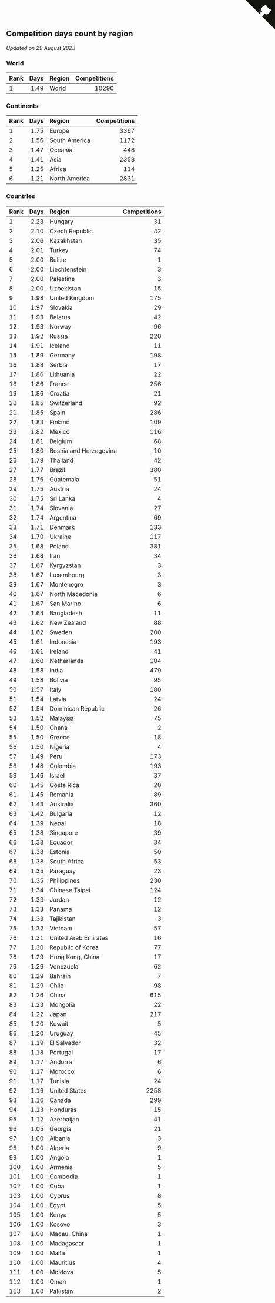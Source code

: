 ## Competition days count by region

*Updated on 29 August 2023*


### World

| Rank | Days | Region | Competitions |
| :--- | ---: | :--- | ---: |
| 1 | 1.49 | World | 10290 |

### Continents

| Rank | Days | Region | Competitions |
| :--- | ---: | :--- | ---: |
| 1 | 1.75 | Europe | 3367 |
| 2 | 1.56 | South America | 1172 |
| 3 | 1.47 | Oceania | 448 |
| 4 | 1.41 | Asia | 2358 |
| 5 | 1.25 | Africa | 114 |
| 6 | 1.21 | North America | 2831 |

### Countries

| Rank | Days | Region | Competitions |
| :--- | ---: | :--- | ---: |
| 1 | 2.23 | Hungary | 31 |
| 2 | 2.10 | Czech Republic | 42 |
| 3 | 2.06 | Kazakhstan | 35 |
| 4 | 2.01 | Turkey | 74 |
| 5 | 2.00 | Belize | 1 |
| 6 | 2.00 | Liechtenstein | 3 |
| 7 | 2.00 | Palestine | 3 |
| 8 | 2.00 | Uzbekistan | 15 |
| 9 | 1.98 | United Kingdom | 175 |
| 10 | 1.97 | Slovakia | 29 |
| 11 | 1.93 | Belarus | 42 |
| 12 | 1.93 | Norway | 96 |
| 13 | 1.92 | Russia | 220 |
| 14 | 1.91 | Iceland | 11 |
| 15 | 1.89 | Germany | 198 |
| 16 | 1.88 | Serbia | 17 |
| 17 | 1.86 | Lithuania | 22 |
| 18 | 1.86 | France | 256 |
| 19 | 1.86 | Croatia | 21 |
| 20 | 1.85 | Switzerland | 92 |
| 21 | 1.85 | Spain | 286 |
| 22 | 1.83 | Finland | 109 |
| 23 | 1.82 | Mexico | 116 |
| 24 | 1.81 | Belgium | 68 |
| 25 | 1.80 | Bosnia and Herzegovina | 10 |
| 26 | 1.79 | Thailand | 42 |
| 27 | 1.77 | Brazil | 380 |
| 28 | 1.76 | Guatemala | 51 |
| 29 | 1.75 | Austria | 24 |
| 30 | 1.75 | Sri Lanka | 4 |
| 31 | 1.74 | Slovenia | 27 |
| 32 | 1.74 | Argentina | 69 |
| 33 | 1.71 | Denmark | 133 |
| 34 | 1.70 | Ukraine | 117 |
| 35 | 1.68 | Poland | 381 |
| 36 | 1.68 | Iran | 34 |
| 37 | 1.67 | Kyrgyzstan | 3 |
| 38 | 1.67 | Luxembourg | 3 |
| 39 | 1.67 | Montenegro | 3 |
| 40 | 1.67 | North Macedonia | 6 |
| 41 | 1.67 | San Marino | 6 |
| 42 | 1.64 | Bangladesh | 11 |
| 43 | 1.62 | New Zealand | 88 |
| 44 | 1.62 | Sweden | 200 |
| 45 | 1.61 | Indonesia | 193 |
| 46 | 1.61 | Ireland | 41 |
| 47 | 1.60 | Netherlands | 104 |
| 48 | 1.58 | India | 479 |
| 49 | 1.58 | Bolivia | 95 |
| 50 | 1.57 | Italy | 180 |
| 51 | 1.54 | Latvia | 24 |
| 52 | 1.54 | Dominican Republic | 26 |
| 53 | 1.52 | Malaysia | 75 |
| 54 | 1.50 | Ghana | 2 |
| 55 | 1.50 | Greece | 18 |
| 56 | 1.50 | Nigeria | 4 |
| 57 | 1.49 | Peru | 173 |
| 58 | 1.48 | Colombia | 193 |
| 59 | 1.46 | Israel | 37 |
| 60 | 1.45 | Costa Rica | 20 |
| 61 | 1.45 | Romania | 89 |
| 62 | 1.43 | Australia | 360 |
| 63 | 1.42 | Bulgaria | 12 |
| 64 | 1.39 | Nepal | 18 |
| 65 | 1.38 | Singapore | 39 |
| 66 | 1.38 | Ecuador | 34 |
| 67 | 1.38 | Estonia | 50 |
| 68 | 1.38 | South Africa | 53 |
| 69 | 1.35 | Paraguay | 23 |
| 70 | 1.35 | Philippines | 230 |
| 71 | 1.34 | Chinese Taipei | 124 |
| 72 | 1.33 | Jordan | 12 |
| 73 | 1.33 | Panama | 12 |
| 74 | 1.33 | Tajikistan | 3 |
| 75 | 1.32 | Vietnam | 57 |
| 76 | 1.31 | United Arab Emirates | 16 |
| 77 | 1.30 | Republic of Korea | 77 |
| 78 | 1.29 | Hong Kong, China | 17 |
| 79 | 1.29 | Venezuela | 62 |
| 80 | 1.29 | Bahrain | 7 |
| 81 | 1.29 | Chile | 98 |
| 82 | 1.26 | China | 615 |
| 83 | 1.23 | Mongolia | 22 |
| 84 | 1.22 | Japan | 217 |
| 85 | 1.20 | Kuwait | 5 |
| 86 | 1.20 | Uruguay | 45 |
| 87 | 1.19 | El Salvador | 32 |
| 88 | 1.18 | Portugal | 17 |
| 89 | 1.17 | Andorra | 6 |
| 90 | 1.17 | Morocco | 6 |
| 91 | 1.17 | Tunisia | 24 |
| 92 | 1.16 | United States | 2258 |
| 93 | 1.16 | Canada | 299 |
| 94 | 1.13 | Honduras | 15 |
| 95 | 1.12 | Azerbaijan | 41 |
| 96 | 1.05 | Georgia | 21 |
| 97 | 1.00 | Albania | 3 |
| 98 | 1.00 | Algeria | 9 |
| 99 | 1.00 | Angola | 1 |
| 100 | 1.00 | Armenia | 5 |
| 101 | 1.00 | Cambodia | 1 |
| 102 | 1.00 | Cuba | 1 |
| 103 | 1.00 | Cyprus | 8 |
| 104 | 1.00 | Egypt | 5 |
| 105 | 1.00 | Kenya | 5 |
| 106 | 1.00 | Kosovo | 3 |
| 107 | 1.00 | Macau, China | 1 |
| 108 | 1.00 | Madagascar | 1 |
| 109 | 1.00 | Malta | 1 |
| 110 | 1.00 | Mauritius | 4 |
| 111 | 1.00 | Moldova | 5 |
| 112 | 1.00 | Oman | 1 |
| 113 | 1.00 | Pakistan | 2 |


<a href="https://github.com/JustinTimeCuber/wca_statistics" class="github-corner" aria-label="View source on Github"><svg width="80" height="80" viewBox="0 0 250 250" style="fill:#151513; color:#fff; position: absolute; top: 0; border: 0; right: 0;" aria-hidden="true"><path d="M0,0 L115,115 L130,115 L142,142 L250,250 L250,0 Z"></path><path d="M128.3,109.0 C113.8,99.7 119.0,89.6 119.0,89.6 C122.0,82.7 120.5,78.6 120.5,78.6 C119.2,72.0 123.4,76.3 123.4,76.3 C127.3,80.9 125.5,87.3 125.5,87.3 C122.9,97.6 130.6,101.9 134.4,103.2" fill="currentColor" style="transform-origin: 130px 106px;" class="octo-arm"></path><path d="M115.0,115.0 C114.9,115.1 118.7,116.5 119.8,115.4 L133.7,101.6 C136.9,99.2 139.9,98.4 142.2,98.6 C133.8,88.0 127.5,74.4 143.8,58.0 C148.5,53.4 154.0,51.2 159.7,51.0 C160.3,49.4 163.2,43.6 171.4,40.1 C171.4,40.1 176.1,42.5 178.8,56.2 C183.1,58.6 187.2,61.8 190.9,65.4 C194.5,69.0 197.7,73.2 200.1,77.6 C213.8,80.2 216.3,84.9 216.3,84.9 C212.7,93.1 206.9,96.0 205.4,96.6 C205.1,102.4 203.0,107.8 198.3,112.5 C181.9,128.9 168.3,122.5 157.7,114.1 C157.9,116.9 156.7,120.9 152.7,124.9 L141.0,136.5 C139.8,137.7 141.6,141.9 141.8,141.8 Z" fill="currentColor" class="octo-body"></path></svg></a><style>.github-corner:hover .octo-arm{animation:octocat-wave 560ms ease-in-out}@keyframes octocat-wave{0%,100%{transform:rotate(0)}20%,60%{transform:rotate(-25deg)}40%,80%{transform:rotate(10deg)}}@media (max-width:500px){.github-corner:hover .octo-arm{animation:none}.github-corner .octo-arm{animation:octocat-wave 560ms ease-in-out}}</style>

